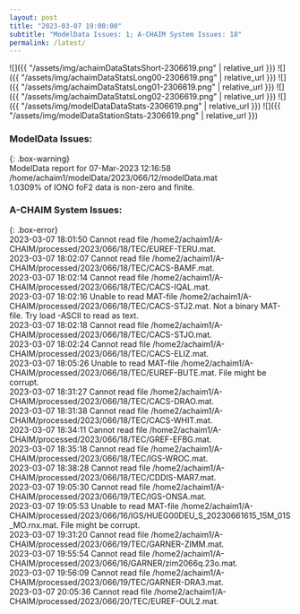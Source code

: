 ```yaml
---
layout: post
title: "2023-03-07 19:00:00"
subtitle: "ModelData Issues: 1; A-CHAIM System Issues: 18"
permalink: /latest/
---
```


![]({{ "/assets/img/achaimDataStatsShort-2306619.png" | relative_url }})
![]({{ "/assets/img/achaimDataStatsLong00-2306619.png" | relative_url }})
![]({{ "/assets/img/achaimDataStatsLong01-2306619.png" | relative_url }})
![]({{ "/assets/img/achaimDataStatsLong02-2306619.png" | relative_url }})
![]({{ "/assets/img/modelDataDataStats-2306619.png" | relative_url }})
![]({{ "/assets/img/modelDataStationStats-2306619.png" | relative_url }})

### ModelData Issues:  
  
{: .box-warning}  
 ModelData report for 07-Mar-2023 12:16:58   
 /home/achaim1/modelData/2023/066/12/modelData.mat   
 1.0309% of IONO foF2 data is non-zero and finite.   
  
### A-CHAIM System Issues:  
  
{: .box-error}  
2023-03-07 18:01:50 Cannot read file /home2/achaim1/A-CHAIM/processed/2023/066/18/TEC/EUREF-TERU.mat.  
2023-03-07 18:02:07 Cannot read file /home2/achaim1/A-CHAIM/processed/2023/066/18/TEC/CACS-BAMF.mat.  
2023-03-07 18:02:14 Cannot read file /home2/achaim1/A-CHAIM/processed/2023/066/18/TEC/CACS-IQAL.mat.  
2023-03-07 18:02:16 Unable to read MAT-file /home2/achaim1/A-CHAIM/processed/2023/066/18/TEC/CACS-STJ2.mat. Not a binary MAT-file. Try load -ASCII to read as text.  
2023-03-07 18:02:18 Cannot read file /home2/achaim1/A-CHAIM/processed/2023/066/18/TEC/CACS-STJO.mat.  
2023-03-07 18:02:24 Cannot read file /home2/achaim1/A-CHAIM/processed/2023/066/18/TEC/CACS-ELIZ.mat.  
2023-03-07 18:05:26 Unable to read MAT-file /home2/achaim1/A-CHAIM/processed/2023/066/18/TEC/EUREF-BUTE.mat. File might be corrupt.  
2023-03-07 18:31:27 Cannot read file /home2/achaim1/A-CHAIM/processed/2023/066/18/TEC/CACS-DRAO.mat.  
2023-03-07 18:31:38 Cannot read file /home2/achaim1/A-CHAIM/processed/2023/066/18/TEC/CACS-WHIT.mat.  
2023-03-07 18:34:11 Cannot read file /home2/achaim1/A-CHAIM/processed/2023/066/18/TEC/GREF-EFBG.mat.  
2023-03-07 18:35:18 Cannot read file /home2/achaim1/A-CHAIM/processed/2023/066/18/TEC/IGS-WROC.mat.  
2023-03-07 18:38:28 Cannot read file /home2/achaim1/A-CHAIM/processed/2023/066/18/TEC/CDDIS-MAR7.mat.  
2023-03-07 19:05:30 Cannot read file /home2/achaim1/A-CHAIM/processed/2023/066/19/TEC/IGS-ONSA.mat.  
2023-03-07 19:05:53 Unable to read MAT-file /home2/achaim1/A-CHAIM/processed/2023/066/16/IGS/HUEG00DEU_S_20230661615_15M_01S_MO.rnx.mat. File might be corrupt.  
2023-03-07 19:31:20 Cannot read file /home2/achaim1/A-CHAIM/processed/2023/066/19/TEC/GARNER-ZIMM.mat.  
2023-03-07 19:55:54 Cannot read file /home2/achaim1/A-CHAIM/processed/2023/066/16/GARNER/zim2066q.23o.mat.  
2023-03-07 19:56:09 Cannot read file /home2/achaim1/A-CHAIM/processed/2023/066/19/TEC/GARNER-DRA3.mat.  
2023-03-07 20:05:36 Cannot read file /home2/achaim1/A-CHAIM/processed/2023/066/20/TEC/EUREF-OUL2.mat.  

